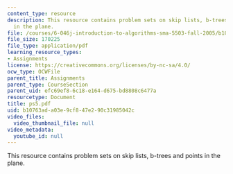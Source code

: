 ```yaml
---
content_type: resource
description: This resource contains problem sets on skip lists, b-trees and points
  in the plane.
file: /courses/6-046j-introduction-to-algorithms-sma-5503-fall-2005/b10763ada03e9cf847e290c31985042c_ps5.pdf
file_size: 170225
file_type: application/pdf
learning_resource_types:
- Assignments
license: https://creativecommons.org/licenses/by-nc-sa/4.0/
ocw_type: OCWFile
parent_title: Assignments
parent_type: CourseSection
parent_uid: efc69ef8-6c18-e164-d675-bd8808c6477a
resourcetype: Document
title: ps5.pdf
uid: b10763ad-a03e-9cf8-47e2-90c31985042c
video_files:
  video_thumbnail_file: null
video_metadata:
  youtube_id: null
---
```

This resource contains problem sets on skip lists, b-trees and points in the plane.